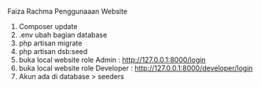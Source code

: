 Faiza Rachma
Penggunaaan Website

1. Composer update
2. .env ubah bagian database
3. php artisan migrate
4. php artisan dsb:seed
5. buka local website role Admin : http://127.0.0.1:8000/login
6. buka local website role Developer : http://127.0.0.1:8000/developer/login
7. Akun ada di database > seeders
